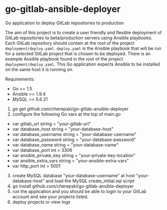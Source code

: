 # go-gitlab-ansible-deployer
Go application to deploy GitLab repositories to production

The aim of this project is to create a user friendly and flexible deployment of GitLab repositories to beta/production servers using Ansible playbooks.  Each GitLab repository should contain at the root of the project ```deployment/deploy.yaml```.  ```deploy.yaml``` is the Ansible playbook that will be run for a selected GitLab project that is chosen to be deployed.  There is an example Ansible playbook found in the root of the project ```deployment/deploy.yaml```.  This Go application expects Ansible to be installed on the same host it is running on.

Requirements:
- Go >= 1.5
- Ansible >= 1.9.4
- MySQL >= 5.6.21

1. go get github.com/cherepski/go-gitlab-ansible-deployer
2. configure the following Go vars at the top of main.go
  - var gitlab_url string = "your-gitlab-url"
  - var database_host string = "your-database-host"
  - var database_username string = "your-database-username"
  - var database_password string = "your-database-password"
  - var database_name string = "your-database-name"
  - var database_port int = 3306
  - var ansible_private_key string = "your-private-key-location"
  - var ansible_extra_vars string = "your-ansible-extra-vars"
  - var http_port int = 5001
3. create MySQL database "your-database-username" at host "your-database-host" and load the MySQL create_initial.sql script
4. go install github.com/cherepski/go-gitlab-ansible-deployer
5. run the application and you should be able to login to your GitLab account and see your projects listed.
6. deploy projects or view logs
